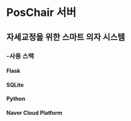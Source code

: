 # PosChair 서버
## 자세교정을 위한 스마트 의자 시스템
### -사용 스택
#### Flask 
#### SQLite 
#### Python
#### Naver Cloud Platform
